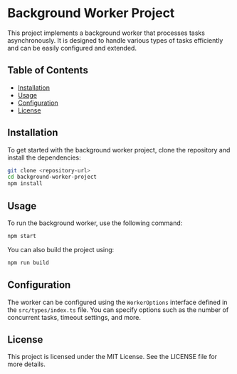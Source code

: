 # Background Worker Project

This project implements a background worker that processes tasks asynchronously. It is designed to handle various types of tasks efficiently and can be easily configured and extended.

## Table of Contents

- [Installation](#installation)
- [Usage](#usage)
- [Configuration](#configuration)
- [License](#license)

## Installation

To get started with the background worker project, clone the repository and install the dependencies:

```bash
git clone <repository-url>
cd background-worker-project
npm install
```

## Usage

To run the background worker, use the following command:

```bash
npm start
```

You can also build the project using:

```bash
npm run build
```

## Configuration

The worker can be configured using the `WorkerOptions` interface defined in the `src/types/index.ts` file. You can specify options such as the number of concurrent tasks, timeout settings, and more.

## License

This project is licensed under the MIT License. See the LICENSE file for more details.